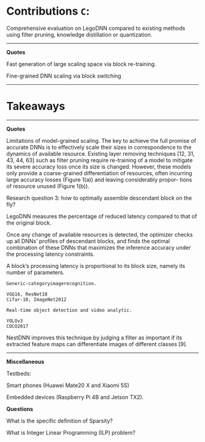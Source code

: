# Contributions ```C```:
Comprehensive evaluation on LegoDNN compared to existing methods using filter pruning, knowledge distillation or quantization.

---

**Quotes**

Fast generation of large scaling space via block re-training.

Fine-grained DNN scaling via block switching

---

# Takeaways

---

**Quotes**

Limitations of model-grained scaling. The key to achieve the full promise of accurate DNNs is to effectively scale their sizes in correspondence to the dynamics of available resource. Existing layer removing techniques [12, 31, 43, 44, 63] such as filter pruning require re-training of a model to mitigate its severe accuracy loss once its size is changed. However, these models only provide a coarse-grained differentiation of resources, often incurring large accuracy losses (Figure 1(a)) and leaving considerably propor- tions of resource unused (Figure 1(b)). 

Research question 3: how to optimally assemble descendant block on the fly?

LegoDNN measures the percentage of reduced latency compared to that of the original block.

Once any change of available resources is detected, the optimizer checks up all DNNs’ profiles of descendant blocks, and finds the optimal combination of these DNNs that maximizes the inference accuracy under the processing latency constraints.

A block’s processing latency is proportional to its block size, namely its number of parameters.

```Generic-categoryimagerecognition.```
```
VGG16, ResNet18
Cifar-10, ImageNet2012
```
```Real-time object detection and video analytic.```
```
YOLOv3
COCO2017
```

NestDNN improves this technique by judging a filter as important if its extracted feature maps can differentiate images of different classes [9].


---

**Miscellaneous**

Testbeds:

Smart phones (Huawei Mate20 X and Xiaomi 5S)

Embedded devices (Raspberry Pi 4B and Jetson TX2).

**Questions**

What is the specific definition of Sparsity?

What is Integer Linear Programming (ILP) problem?


